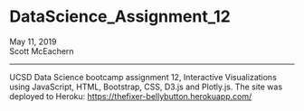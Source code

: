 # DataScience_Assignment_12  
May 11, 2019  
Scott McEachern  
  

----
UCSD Data Science bootcamp assignment 12, Interactive Visualizations using JavaScript, HTML, Bootstrap, CSS, 
D3.js and Plotly.js.  The site was deployed to Heroku: https://thefixer-bellybutton.herokuapp.com/

